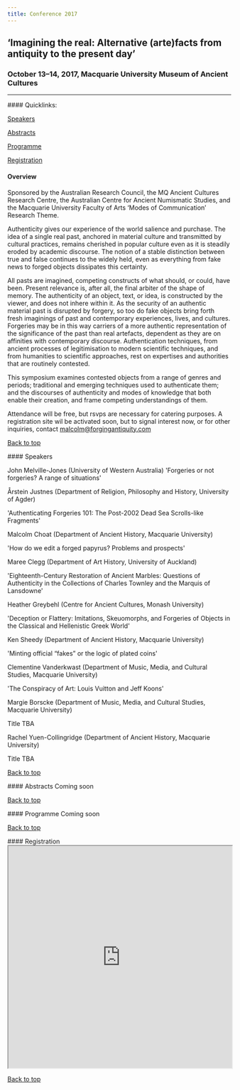 ```yaml
---
title: Conference 2017
---
```

## ‘Imagining the real: Alternative (arte)facts from antiquity to the present day’

### October 13–14, 2017, Macquarie University Museum of Ancient Cultures
---

<a name="quicklinks"/>
#### Quicklinks:

[Speakers](/conference#Speakers)

[Abstracts](/conference#Abstracts)

[Programme](/conference#Programme)

[Registration](/conference#Registration)


#### Overview
Sponsored by the Australian Research Council, the MQ Ancient Cultures Research Centre,  the Australian Centre for Ancient Numismatic Studies, and the Macquarie University Faculty of Arts ‘Modes of Communication’ Research Theme.

Authenticity gives our experience of the world salience and purchase. The idea of a single real past, anchored in material culture and transmitted by cultural practices, remains cherished in popular culture even as it is steadily eroded by academic discourse. The notion of a stable distinction between true and false continues to the widely held, even as everything from fake news to forged objects dissipates this certainty.

All pasts are imagined, competing constructs of what should, or could, have been. Present relevance is, after all, the final arbiter of the shape of memory. The authenticity of an object, text, or idea, is constructed by the viewer, and does not inhere within it. As the security of an authentic material past is disrupted by forgery, so too do fake objects bring forth fresh imaginings of past and contemporary experiences, lives, and cultures. Forgeries may be in this way carriers of a more authentic representation of the significance of the past than real artefacts, dependent as they are on affinities with contemporary discourse. Authentication techniques, from ancient processes of legitimisation to modern scientific techniques, and from humanities to scientific approaches, rest on expertises and authorities that are routinely contested.

This symposium examines contested objects from a range of genres and periods; traditional and emerging techniques used to authenticate them; and the discourses of authenticity and modes of knowledge that both enable their creation, and frame competing understandings of them.

Attendance will be free, but rsvps are necessary for catering purposes. A registration site wil be activated soon, but to signal interest now, or for other inquiries, contact [malcolm@forgingantiquity.com](mailto:malcolm@forgingantiquity.com)

[Back to top](/conference#quicklinks)

<a name="Speakers"/>
#### Speakers


John Melville-Jones (University of Western Australia)
'Forgeries or not forgeries? A range of situations'


Årstein Justnes (Department of Religion, Philosophy and History, University of Agder)

'Authenticating Forgeries 101: The Post-2002 Dead Sea Scrolls-like Fragments'


Malcolm Choat (Department of Ancient History, Macquarie University)

'How do we edit a forged papyrus? Problems and prospects'


Maree Clegg (Department of Art History, University of Auckland)

'Eighteenth-Century Restoration of Ancient Marbles:  Questions of Authenticity in the Collections of Charles Townley and the Marquis of Lansdowne'


Heather Greybehl (Centre for Ancient Cultures, Monash University)

'Deception or Flattery: Imitations, Skeuomorphs, and Forgeries of Objects in the Classical and Hellenistic Greek World'


Ken Sheedy (Department of Ancient History, Macquarie University)

'Minting official “fakes” or the logic of plated coins'


Clementine Vanderkwast (Department of Music, Media, and Cultural Studies, Macquarie University)

'The Conspiracy of Art: Louis Vuitton and Jeff Koons'


Margie Borscke (Department of Music, Media, and Cultural Studies, Macquarie University)

Title TBA


Rachel Yuen-Collingridge (Department of Ancient History, Macquarie University)

Title TBA


[Back to top](/conference#quicklinks)

<a name="Abstracts"/>
#### Abstracts
Coming soon

[Back to top](/conference#quicklinks)

<a name="Programme"/>
#### Programme
Coming soon

[Back to top](/conference#quicklinks)

<a name="Registration"/>
#### Registration

<iframe src="https://mqedu.qualtrics.com/jfe/form/SV_cOpJQuiF2RIKdUx" style="width:100%; height:500px">
</iframe>

[Back to top](/conference#quicklinks)
